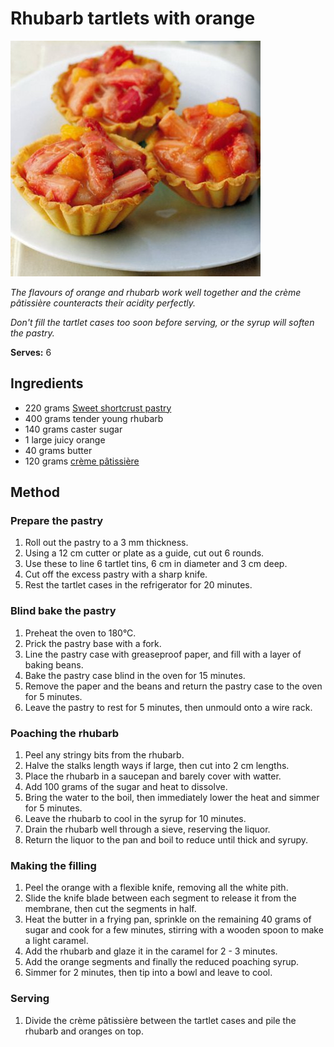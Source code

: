 # Rhubarb tartlets with orange

![Rhubarb tartlets with orange](resources/rhubarb-orange-tart.jpg)

*The flavours of orange and rhubarb work well together and the crème pâtissière counteracts their acidity perfectly.*

*Don't fill the tartlet cases too soon before serving, or the syrup will soften the pastry.*

**Serves:** 6

## Ingredients
- 220 grams [Sweet shortcrust pastry](../../baking/pastry/sweet-short-pastry.md)
- 400 grams tender young rhubarb
- 140 grams caster sugar
- 1 large juicy orange
- 40 grams butter
- 120 grams [crème pâtissière](../../baking/cremes/creme-patissiere.md)

## Method
### Prepare the pastry
1. Roll out the pastry to a 3 mm thickness.
1. Using a 12 cm cutter or plate as a guide, cut out 6 rounds.
1. Use these to line 6 tartlet tins, 6 cm in diameter and 3 cm deep.
1. Cut off the excess pastry with a sharp knife.
1. Rest the tartlet cases in the refrigerator for 20 minutes.

### Blind bake the pastry
1. Preheat the oven to 180°C.
1. Prick the pastry base with a fork.
1. Line the pastry case with greaseproof paper, and fill with a layer of baking beans.
1. Bake the pastry case blind in the oven for 15 minutes.
1. Remove the paper and the beans and return the pastry case to the oven for 5 minutes.
1. Leave the pastry to rest for 5 minutes, then unmould onto a wire rack.

### Poaching the rhubarb
1. Peel any stringy bits from the rhubarb.
1. Halve the stalks length ways if large, then cut into 2 cm lengths.
1. Place the rhubarb in a saucepan and barely cover with watter.
1. Add 100 grams of the sugar and heat to dissolve.
1. Bring the water to the boil, then immediately lower the heat and simmer for 5 minutes.
1. Leave the rhubarb to cool in the syrup for 10 minutes.
1. Drain the rhubarb well through a sieve, reserving the liquor.
1. Return the liquor to the pan and boil to reduce until thick and syrupy.

### Making the filling
1. Peel the orange with a flexible knife, removing all the white pith.
1. Slide the knife blade between each segment to release it from the membrane, then cut the segments in half.
1. Heat the butter in a frying pan, sprinkle on the remaining 40 grams of sugar and cook for a few minutes, stirring with a wooden spoon to make a light caramel.
1. Add the rhubarb and glaze it in the caramel for 2 - 3 minutes.
1. Add the orange segments and finally the reduced poaching syrup.
1. Simmer for 2 minutes, then tip into a bowl and leave to cool.

### Serving
1. Divide the crème pâtissière between the tartlet cases and pile the rhubarb and oranges on top.